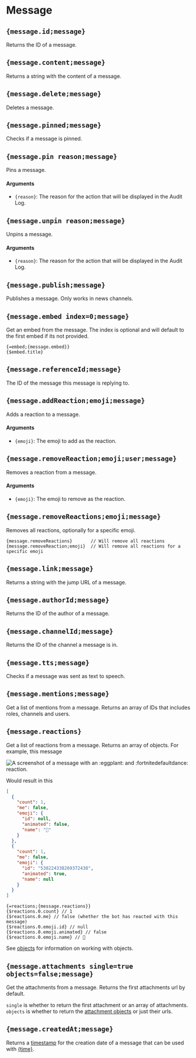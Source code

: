 # Message

## `{message.id;message}`

Returns the ID of a message.

## `{message.content;message}`

Returns a string with the content of a message.

## `{message.delete;message}`

Deletes a message.

## `{message.pinned;message}`

Checks if a message is pinned.

## `{message.pin reason;message}`

Pins a message.

#### Arguments

- `{reason}`: The reason for the action that will be displayed in the Audit Log.

## `{message.unpin reason;message}`

Unpins a message.

#### Arguments

- `{reason}`: The reason for the action that will be displayed in the Audit Log.

## `{message.publish;message}`

Publishes a message. Only works in news channels.

## `{message.embed index=0;message}`

Get an embed from the message. The index is optional and will default to the first embed if its not provided.

```
{=embed;{message.embed}}
{$embed.title}
```

## `{message.referenceId;message}`

The ID of the message this message is replying to.

## `{message.addReaction;emoji;message}`

Adds a reaction to a message.

#### Arguments

- `{emoji}`: The emoji to add as the reaction.

## `{message.removeReaction;emoji;user;message}`

Removes a reaction from a message.

#### Arguments

- `{emoji}`: The emoji to remove as the reaction.

## `{message.removeReactions;emoji;message}`

Removes all reactions, optionally for a specific emoji.

```
{message.removeReactions}       // Will remove all reactions
{message.removeReaction;emoji}  // Will remove all reactions for a specific emoji
```

## `{message.link;message}`

Returns a string with the jump URL of a message.

## `{message.authorId;message}`

Returns the ID of the author of a message.

## `{message.channelId;message}`

Returns the ID of the channel a message is in.

## `{message.tts;message}`

Checks if a message was sent as text to speech.

## `{message.mentions;message}`

Get a list of mentions from a message. Returns an array of IDs that includes roles, channels and users.

## `{message.reactions}`

Get a list of reactions from a message. Returns an array of objects. For example, this message

<img src="https://i.imgur.com/wZiESQ2.png" alt="A screenshot of a message with an :eggplant: and :fortnitedefaultdance: reaction." />

Would result in this

```json
[
  {
    "count": 1,
    "me": false,
    "emoji": {
      "id": null,
      "animated": false,
      "name": "🍆"
    }
  },
  {
    "count": 1,
    "me": false,
    "emoji": {
      "id": "538224338269372438",
      "animated": true,
      "name": null
    }
  }
]
```

```
{=reactions;{message.reactions}}
{$reactions.0.count} // 1
{$reactions.0.me} // false (whether the bot has reacted with this message)
{$reactions.0.emoji.id} // null
{$reactions.0.emoji.animated} // false
{$reactions.0.emoji.name} // 🍆
```

See [objects](../scripts/objects.md) for information on working with objects.

## `{message.attachments single=true objects=false;message}`

Get the attachments from a message. Returns the first attachments url by default.

`single` is whether to return the first attachment or an array of attachments.
`objects` is whether to return the [attachment objects](https://discord.com/developers/docs/resources/channel#attachment-object-attachment-structure) or just their urls.

## `{message.createdAt;message}`

Returns a [timestamp](https://developer.mozilla.org/en-US/docs/Web/JavaScript/Reference/Global_Objects/Date#description) for the creation date of a message that can be used with [{time}](https://documentation.atlas.bot/en/scripts/tags/global#time-formattime).
